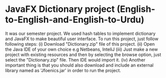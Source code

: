 # JavaFX Dictionary project (English-to-English-and-English-to-Urdu)
It was our semester project. We used hash tables to implement dictionary and JavaFX to make beautiful user interface.
To run this project, just follow following steps:
                                                  (i) Download "Dictionary.zip" file of this project.
                                                  (ii) Open the Java IDE of your own choice e.g Netbeans, InteliJ
                                                  (iii) Just make a new project with existing resources and then by selecting the browse                                                          option, just select the "Dictionary.zip" file. Then IDE would import it.
                                                  (iv) Another important thing is that you should also download and include an external                                                          library named as 'Jfoenics.jar' in order to run the project.
